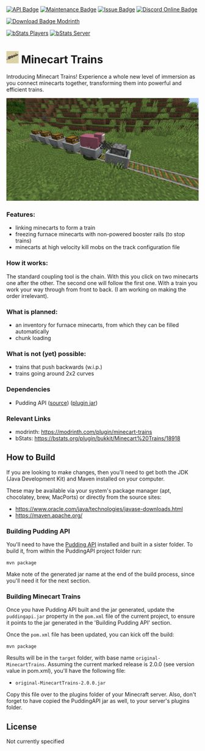 [![API Badge](https://img.shields.io/badge/MC%20version-Spigot%20v1.20.1-blue?style=flat-square)](https://www.spigotmc.org/)
[![Maintenance Badge](https://img.shields.io/maintenance/yes/2023?style=flat-square)]()
[![Issue Badge](https://img.shields.io/github/issues/Fridtjof-DE/MinecartTrains?style=flat-square)](https://github.com/Fridtjof-DE/MinecartTrains/issues)
[![Discord Online Badge](https://img.shields.io/discord/961799414647750717?label=Discord&style=flat-square)](https://discord.gg/fT6VJurHCT)

[![Download Badge Modrinth](https://img.shields.io/modrinth/dt/plRff0I9?color=brightgreen&label=Modrinth%20downloads&style=flat-square)](https://modrinth.com/plugin/minecart-trains/versions)

[![bStats Players](https://img.shields.io/bstats/players/18918?style=flat-square)](https://bstats.org/plugin/bukkit/Minecart%20Trains/18918)
[![bStats Server](https://img.shields.io/bstats/servers/18918?style=flat-square)](https://bstats.org/plugin/bukkit/Minecart%20Trains/18918)

# <img src="./icon.png" data-canonical-src="./icon.png" width="32" height="32" /> Minecart Trains

Introducing Minecart Trains! Experience a whole new level of immersion as you connect minecarts together, transforming them into powerful and efficient trains.

![](./docs/images/preview-image.png)
### Features:
 - linking minecarts to form a train
 - freezing furnace minecarts with non-powered booster rails (to stop trains)
 - minecarts at high velocity kill mobs on the track
configuration file

### How it works:
The standard coupling tool is the chain. With this you click on two minecarts one after the other. The second one will follow the first one. With a train you work your way through from front to back. (I am working on making the order irrelevant).
 
### What is planned:
 - an inventory for furnace minecarts, from which they can be filled automatically
 - chunk loading

### What is not (yet) possible:
 - trains that push backwards (w.i.p.)
 - trains going around 2x2 curves

### Dependencies

 - Pudding API ([source](https://github.com/Fridtjof-DE/PuddingAPI)) ([plugin jar](https://modrinth.com/plugin/puddingapi))

### Relevant Links

 - modrinth: https://modrinth.com/plugin/minecart-trains
 - bStats: https://bstats.org/plugin/bukkit/Minecart%20Trains/18918


## How to Build

If you are looking to make changes, then you'll need to get both the JDK
(Java Development Kit) and Maven installed on your computer.

These may be available via your system's package manager (apt, chocolatey, brew, MacPorts) or directly from the source sites:

  - https://www.oracle.com/java/technologies/javase-downloads.html
  - https://maven.apache.org/

### Building Pudding API

You'll need to have the [Pudding API](https://github.com/Fridtjof-DE/PuddingAPI) installed and built in a sister folder. To build it,
from within the PuddingAPI project folder run:

```
mvn package
```

Make note of the generated jar name at the end of the build process,
since you'll need it for the next section.

### Building Minecart Trains

Once you have Pudding API built and the jar generated, update the
`puddingapi.jar` property in the `pom.xml` file of the current 
project, to ensure it points to the jar generated in the 'Building
Pudding API' section.

Once the `pom.xml` file has been updated, you can kick off the build:

```
mvn package
```

Results will be in the `target` folder, with base name
`original-MinecartTrains`. Assuming the current marked release is 2.0.0
(see version value in pom.xml), you'll have the following file:

  - `original-MinecartTrains-2.0.0.jar`

Copy this file over to the plugins folder of your Minecraft server. Also, don't forget to have copied the PuddingAPI jar as well, to your
server's plugins folder.

## License

  Not currently specified

